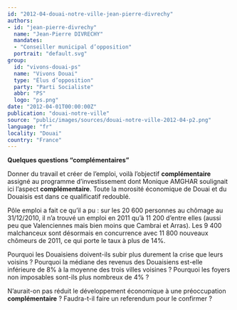 ```yaml
---
id: "2012-04-douai-notre-ville-jean-pierre-divrechy"
authors:
- id: "jean-pierre-divrechy"
  name: "Jean-Pierre DIVRECHY"
  mandates: 
  - "Conseiller municipal d’opposition"
  portrait: "default.svg"
group:
  id: "vivons-douai-ps"
  name: "Vivons Douai"
  type: "Élus d’opposition"
  party: "Parti Socialiste"
  abbr: "PS"
  logo: "ps.png"
date: "2012-04-01T00:00:00Z"
publication: "douai-notre-ville"
source: "public/images/sources/douai-notre-ville-2012-04-p2.png"
language: "fr"
locality: "Douai"
country: "France"
---
```


**Quelques questions “complémentaires”**

Donner du travail et créer de l’emploi, voilà l’objectif **complémentaire** assigné au programme d’investissement dont Monique AMGHAR soulignait ici l’aspect **complémentaire**. Toute la morosité économique de Douai et du Douaisis est dans ce qualificatif redoublé.

Pôle emploi a fait ce qu’il a pu : sur les 20 600 personnes au chômage au 31/12/2010, il n’a trouvé un emploi en 2011 qu’à 11 200 d’entre elles (aussi peu que Valenciennes mais bien moins que Cambrai et Arras). Les 9 400 malchanceux sont désormais en concurrence avec 11 800 nouveaux chômeurs de 2011, ce qui porte le taux à plus de 14%.

Pourquoi les Douaisiens doivent-ils subir plus durement la crise que leurs voisins ? Pourquoi la médiane des revenus des Douaisiens est-elle inférieure de 8% à la moyenne des trois villes voisines ? Pourquoi les foyers non imposables sont-ils plus nombreux de 4% ?

N’aurait-on pas réduit le développement économique à une préoccupation  **complémentaire** ? Faudra-t-il faire un referendum pour le confirmer ?
